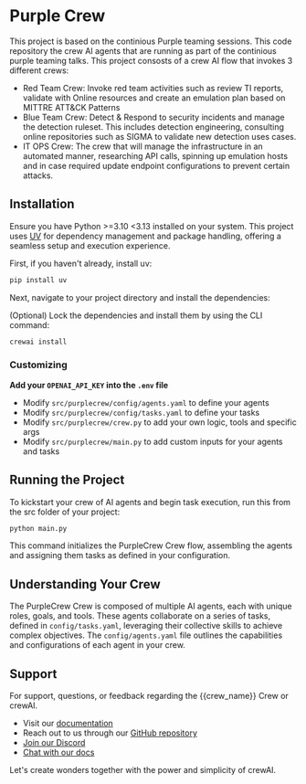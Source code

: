 # Purple Crew

This project is based on the continious Purple teaming sessions. This code repository the crew AI agents that are running as part of the continious purple teaming talks. This project consosts of a crew AI flow that invokes 3 different crews: 
 -  Red Team Crew: Invoke red team activities such as review TI reports, validate with Online resources and create an emulation plan based on MITTRE ATT&CK Patterns
 -  Blue Team Crew: Detect & Respond to security incidents and manage the detection ruleset. This includes detection engineering, consulting online repositories such as SIGMA to validate new detection uses cases.
 -  IT OPS Crew: The crew that will manage the infrastructure in an automated manner, researching API calls, spinning up emulation hosts and in case required update endpoint configurations to prevent certain attacks.


## Installation

Ensure you have Python >=3.10 <3.13 installed on your system. This project uses [UV](https://docs.astral.sh/uv/) for dependency management and package handling, offering a seamless setup and execution experience.

First, if you haven't already, install uv:

```bash
pip install uv
```

Next, navigate to your project directory and install the dependencies:

(Optional) Lock the dependencies and install them by using the CLI command:
```bash
crewai install
```

### Customizing

**Add your `OPENAI_API_KEY` into the `.env` file**

- Modify `src/purplecrew/config/agents.yaml` to define your agents
- Modify `src/purplecrew/config/tasks.yaml` to define your tasks
- Modify `src/purplecrew/crew.py` to add your own logic, tools and specific args
- Modify `src/purplecrew/main.py` to add custom inputs for your agents and tasks

## Running the Project

To kickstart your crew of AI agents and begin task execution, run this from the src folder of your project:

```bash
python main.py 
```

This command initializes the PurpleCrew Crew flow, assembling the agents and assigning them tasks as defined in your configuration.

## Understanding Your Crew

The PurpleCrew Crew is composed of multiple AI agents, each with unique roles, goals, and tools. These agents collaborate on a series of tasks, defined in `config/tasks.yaml`, leveraging their collective skills to achieve complex objectives. The `config/agents.yaml` file outlines the capabilities and configurations of each agent in your crew.

## Support

For support, questions, or feedback regarding the {{crew_name}} Crew or crewAI.

- Visit our [documentation](https://docs.crewai.com)
- Reach out to us through our [GitHub repository](https://github.com/joaomdmoura/crewai)
- [Join our Discord](https://discord.com/invite/X4JWnZnxPb)
- [Chat with our docs](https://chatg.pt/DWjSBZn)

Let's create wonders together with the power and simplicity of crewAI.
